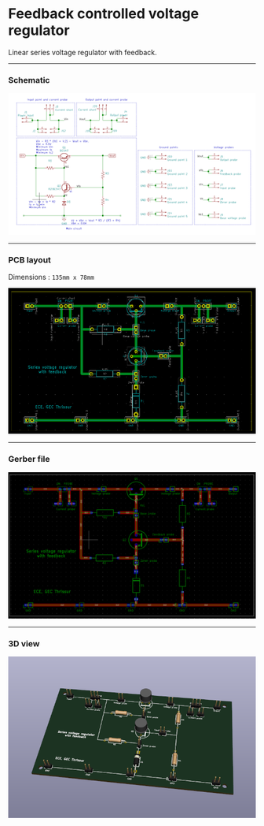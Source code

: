 # Feedback controlled voltage regulator

Linear series voltage regulator with feedback.

---

### Schematic

![](docs/schematic.png)

---

### PCB layout

Dimensions : ```135mm x 78mm```

![](docs/layout.png)

---

### Gerber file 

![](docs/gerber.png)

---

### 3D view

![](docs/3d.png)
